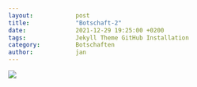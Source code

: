 ```yaml
---
layout:            post
title:             "Botschaft-2"
date:              2021-12-29 19:25:00 +0200
tags:              Jekyll Theme GitHub Installation
category:          Botschaften
author:            jan
---
```


![](//www.youtube.com/watch?v=rcOnaCFSqko)
